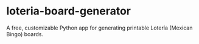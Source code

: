 # loteria-board-generator
A free, customizable Python app for generating printable Lotería (Mexican Bingo) boards.
